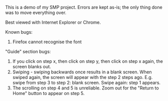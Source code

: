 This is a demo of my SMP project. Errors are kept as-is; the only thing done was to move everything over.

Best viewed with Internet Explorer or Chrome.

Known bugs:

1. Firefox cannot recognise the font

"Guide" section bugs:
1. If you click on step x, then click on step y, then click on step x again, the screen blanks out.
2. Swiping - swiping backwards once results in a blank screen. When swiped again, the screen will appear with the step 2 steps ago. E.g. swipe from step 3 to step 2: blank screen. Swipe again: step 1 appears.
3. The scrolling on step 4 and 5 is unreliable. Zoom out for the "Return to Home" button to appear on step 5.
